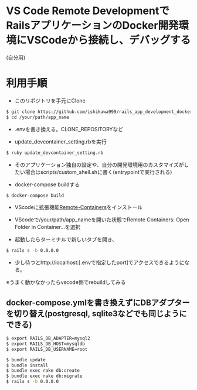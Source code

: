 # VS Code Remote DevelopmentでRailsアプリケーションのDocker開発環境にVSCodeから接続し、デバッグする

(自分用)

# 利用手順

* このリポジトリを手元にClone

```bash
$ git clone https://github.com/ishikawa999/rails_app_development_docker.git app_name
$ cd /your/path/app_name
```

* .envを書き換える。CLONE_REPOSITORYなど

* update_devcontainer_setting.rbを実行

```bash
$ ruby update_devcontainer_setting.rb
```

* そのアプリケーション独自の設定や、自分の開発環境用のカスタマイズがしたい場合はscripts/custom_shell.shに書く(entrypointで実行される)

* docker-compose buildする

```bash
$ docker-compose build
```

* VScodeに拡張機能[Remote-Containers](https://marketplace.visualstudio.com/items?itemName=ms-vscode-remote.remote-containers)をインストール

* VScodeで/your/path/app_nameを開いた状態でRemote Containers: Open Folder in Container...を選択
* 起動したらターミナルで新しいタブを開き、
```bash
$ rails s -b 0.0.0.0
```
* 少し待つとhttp://localhost:[.envで指定したport]でアクセスできるようになる。

※うまく動かなかったらvscode側でrebuildしてみる

## docker-compose.ymlを書き換えずにDBアダプターを切り替え(postgresql, sqlite3などでも同じようにできる)

```bash
$ export RAILS_DB_ADAPTER=mysql2
$ export RAILS_DB_HOST=mysqldb
$ export RAILS_DB_USERNAME=root

$ bundle update
$ bundle install
$ bundle exec rake db:create
$ bundle exec rake db:migrate
$ rails s -b 0.0.0.0
```
